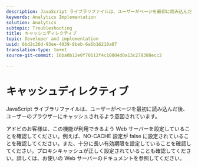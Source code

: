 ```yaml
---
description: JavaScript ライブラリファイルは、ユーザーがページを最初に読み込んだ後、ユーザーのブラウザーにキャッシュされるよう意図されています。
keywords: Analytics Implementation
solution: Analytics
subtopic: Troubleshooting
title: キャッシュディレクティブ
topic: Developer and implementation
uuid: 6bd2c26d-93ee-4039-8beb-6a6b16218a07
translation-type: tm+mt
source-git-commit: 16ba0b12e0f70112f4c10804d0a13c278388ecc2

---
```



# キャッシュディレクティブ

JavaScript ライブラリファイルは、ユーザーがページを最初に読み込んだ後、ユーザーのブラウザーにキャッシュされるよう意図されています。

アドビのお客様は、この機能が利用できるよう Web サーバーを設定していることを確認してください。例えば、NO-CACHE 設定が false に設定されていることを確認してください。また、十分に長い有効期限を設定していることを確認してください。プロキシキャッシュが正しく設定されていることも確認してください。詳しくは、お使いの Web サーバーのドキュメントを参照してください。
